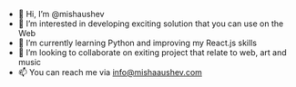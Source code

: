 - 👋 Hi, I’m @mishaushev
- 👀 I’m interested in developing exciting solution that you can use on the Web
- 🌱 I’m currently learning Python and improving my React.js skills
- 💞️ I’m looking to collaborate on exiting project that relate to web, art and music
- 📫 You can reach me via info@mishaaushev.com
